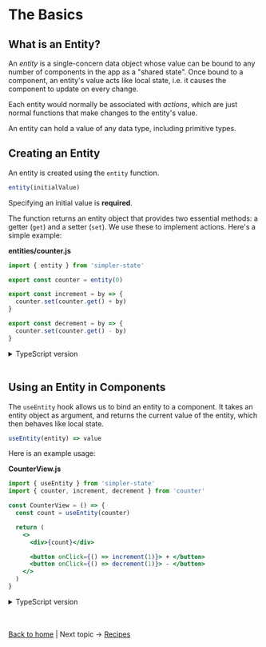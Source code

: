 # The Basics

## What is an Entity?

An _entity_ is a single-concern data object whose value can be bound to any number of components in the app as a "shared state". Once bound to a component, an entity's value acts like local state, i.e. it causes the component to update on every change.

Each entity would normally be associated with _actions_, which are just normal functions that make changes to the entity's value.

An entity can hold a value of any data type, including primitive types.


## Creating an Entity

An entity is created using the `entity` function.
```js
entity(initialValue)
```
Specifying an initial value is __required__.

The function returns an entity object that provides two essential methods: a getter (`get`) and a setter (`set`). We use these to implement actions. Here's a simple example:

**entities/counter.js**
```js
import { entity } from 'simpler-state'

export const counter = entity(0)

export const increment = by => {
  counter.set(counter.get() + by)
}

export const decrement = by => {
  counter.set(counter.get() - by)
}
```

<details>
  <summary>TypeScript version</summary><br/>

**entities/counter.ts**
```ts
import { entity } from 'simpler-state'

export const counter = entity(0)  // 👈 TS infers entity value is number type

export const increment = (by: number) => {
  counter.set(counter.get() + by)
}

export const decrement = (by: number) => {
  counter.set(counter.get() - by)
}
```

The entity value's type is inferred based on the initial value specified. In cases when this would not be possible, for example if the value is an object type with optional properties, we can enforce its type using generics:
```ts
entity<ValueType>(initialValue)
```

</details>
<br />


## Using an Entity in Components

The `useEntity` hook allows us to bind an entity to a component. It takes an entity object as argument, and returns the current value of the entity, which then behaves like local state.
```js
useEntity(entity) => value
```

Here is an example usage:

**CounterView.js**
```jsx
import { useEntity } from 'simpler-state'
import { counter, increment, decrement } from 'counter'

const CounterView = () => {
  const count = useEntity(counter)

  return (
    <>
      <div>{count}</div>

      <button onClick={() => increment(1)}> + </button> 
      <button onClick={() => decrement(1)}> - </button>
    </>
  )
}
```

<details>
  <summary>TypeScript version</summary><br/>

**CounterView.tsx**
```tsx
import { useEntity } from 'simpler-state'
import { counter, increment, decrement } from 'counter'

const CounterView = () => {
  const count = useEntity(counter)  // 👈 type inference works!

  return (
    <>
      <div>{count}</div>

      <button onClick={() => increment(1)}> + </button> 
      <button onClick={() => decrement(1)}> - </button>
    </>
  )
}
```

Notice that we don't need to use explicit types here. The `useEntity` hook lets TypeScript do all the type inference for us.

</details>

<br /><br />
[Back to home](index.html) | Next topic → [Recipes](recipes.html)